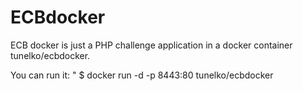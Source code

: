 # ECBdocker
ECB docker is just a PHP challenge application in a docker container tunelko/ecbdocker.

You can run it: 
"
$ docker run -d -p 8443:80 tunelko/ecbdocker

